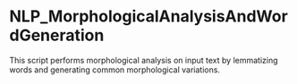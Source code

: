 # NLP_MorphologicalAnalysisAndWordGeneration
This script performs morphological analysis on input text by lemmatizing words and generating common morphological variations.
